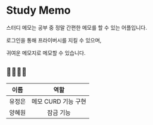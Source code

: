 # Study Memo

스터디 메모는 공부 중 정말 간편한 메모를 할 수 있는 어플입니다.

로그인을 통해 프라이버시를 지킬 수 있으며,

귀여운 메모지로 메모할 수 있습니다. 


## 👩‍💻👨‍💻
| 이름 | 역할 |
|:-----:|:---:|
| 유정은 | 메모 CURD 기능 구현 |
| 양혜원 | 잠금 기능 | 
